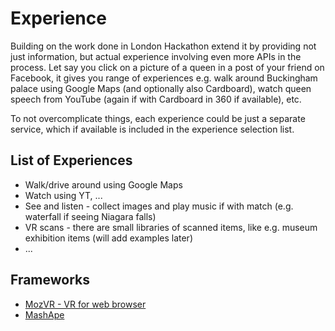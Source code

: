 # Experience

Building on the work done in London Hackathon extend it by providing not just information, but actual experience involving even more APIs in the process. Let say you click on a picture of a queen in a post of your friend on Facebook, it gives you range of experiences e.g. walk around Buckingham palace using Google Maps (and optionally also Cardboard), watch queen speech from YouTube (again if with Cardboard in 360 if available), etc.

To not overcomplicate things, each experience could be just a separate service, which if available is included in the experience selection list.

## List of Experiences

* Walk/drive around using Google Maps
* Watch using YT, ...
* See and listen - collect images and play music if with match (e.g. waterfall if seeing Niagara falls)
* VR scans - there are small libraries of scanned items, like e.g. museum exhibition items (will add examples later)
* ...

## Frameworks

* [MozVR - VR for web browser](http://mozvr.com/)
* [MashApe](https://market.mashape.com/)
